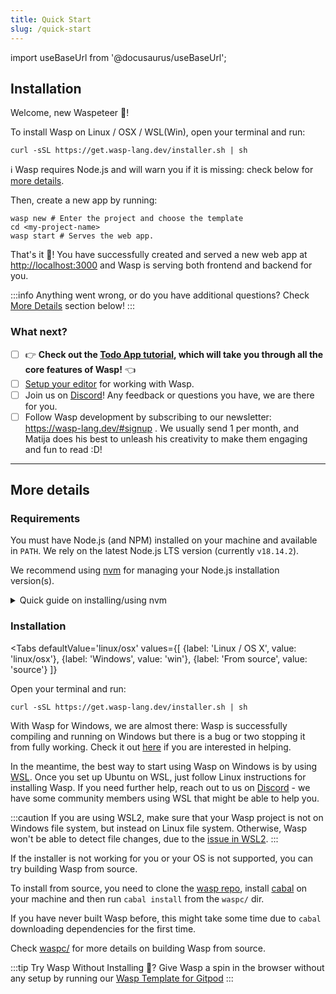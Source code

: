 ```yaml
---
title: Quick Start
slug: /quick-start
---
```


import useBaseUrl from '@docusaurus/useBaseUrl';

## Installation

Welcome, new Waspeteer 🐝!

To install Wasp on Linux / OSX / WSL(Win), open your terminal and run: 

```shell
curl -sSL https://get.wasp-lang.dev/installer.sh | sh
```

 ℹ️ Wasp requires Node.js and will warn you if it is missing: check below for [more details](#requirements).

Then, create a new app by running:

```shell
wasp new # Enter the project and choose the template
cd <my-project-name>
wasp start # Serves the web app.
```

That's it :tada:! You have successfully created and served a new web app at <http://localhost:3000> and Wasp is serving both frontend and backend for you.

:::info
Anything went wrong, or do you have additional questions? Check [More Details](#more-details) section below!
:::


### What next?

 - [ ] 👉 **Check out the [Todo App tutorial](/docs/tutorial/create), which will take you through all the core features of Wasp!** 👈
 - [ ] [Setup your editor](editor-setup) for working with Wasp.
 - [ ] Join us on [Discord](https://discord.gg/rzdnErX)! Any feedback or questions you have, we are there for you.
 - [ ] Follow Wasp development by subscribing to our newsletter: https://wasp-lang.dev/#signup . We usually send 1 per month, and Matija does his best to unleash his creativity to make them engaging and fun to read :D!

------

## More details 

### Requirements

You must have Node.js (and NPM) installed on your machine and available in `PATH`. We rely on the latest Node.js LTS version (currently `v18.14.2`).

We recommend using [nvm](https://github.com/nvm-sh/nvm) for managing your Node.js installation version(s).

<details>
  <summary style={{cursor: 'pointer', 'textDecoration': 'underline'}}>
    Quick guide on installing/using nvm
  </summary>
  <div>

  Install nvm via your OS package manager (aptitude, pacman, homebrew, ...) or via [nvm](https://github.com/nvm-sh/nvm#install--update-script) install script](https://github.com/nvm-sh/nvm#install--update-script).

  Then, install a version of Node.js that you need, e.g.:
  ```shell
  nvm install 18
  ```

  Finally, whenever you need to ensure a specific version of Node.js is used, run e.g.
  ```shell
  nvm use 18
  ```
  to set the Node.js version for the current shell session.

  You can run
  ```shell
  node -v
  ```
  to check the version of Node.js currently being used in this shell session.

  Check NVM repo for more details: https://github.com/nvm-sh/nvm .

  </div>
</details>


### Installation

<Tabs
  defaultValue='linux/osx'
  values={[
    {label: 'Linux / OS X', value: 'linux/osx'},
    {label: 'Windows', value: 'win'},
    {label: 'From source', value: 'source'}
  ]}
>
  <TabItem value='linux/osx' >
<div style={{borderLeft: 'solid 6px #bf9900', paddingLeft: '10px'}} >

Open your terminal and run:

```shell
curl -sSL https://get.wasp-lang.dev/installer.sh | sh
```

</div>
  </TabItem>

  <TabItem value='win'>
<div style={{borderLeft: 'solid 6px #bf9900', paddingLeft: '10px'}} >

With Wasp for Windows, we are almost there: Wasp is successfully compiling and running on Windows but there is a bug or two stopping it from fully working. Check it out [here](https://github.com/wasp-lang/wasp/issues/48) if you are interested in helping.

In the meantime, the best way to start using Wasp on Windows is by using [WSL](https://docs.microsoft.com/en-us/windows/wsl/install-win10). Once you set up Ubuntu on WSL, just follow Linux instructions for installing Wasp. If you need further help, reach out to us on [Discord](https://discord.gg/rzdnErX) - we have some community members using WSL that might be able to help you.

:::caution
  If you are using WSL2, make sure that your Wasp project is not on Windows file system, but instead on Linux file system. Otherwise, Wasp won't be able to detect file changes, due to the [issue in WSL2](https://github.com/microsoft/WSL/issues/4739).
:::

</div>
  </TabItem>

  <TabItem value='source'>
<div style={{borderLeft: 'solid 6px #bf9900', paddingLeft: '10px'}} >

If the installer is not working for you or your OS is not supported, you can try building Wasp from source.

To install from source, you need to clone the [wasp repo](https://github.com/wasp-lang/wasp), install [cabal](https://cabal.readthedocs.io/en/stable/getting-started.html) on your machine and then run `cabal install` from the `waspc/` dir.

If you have never built Wasp before, this might take some time due to `cabal` downloading dependencies for the first time.

Check [waspc/](https://github.com/wasp-lang/wasp/tree/main/waspc) for more details on building Wasp from source.

</div>
  </TabItem>
</Tabs>


:::tip Try Wasp Without Installing 🤔?
  Give Wasp a spin in the browser without any setup by running our [Wasp Template for Gitpod](https://github.com/wasp-lang/gitpod-template)
:::
